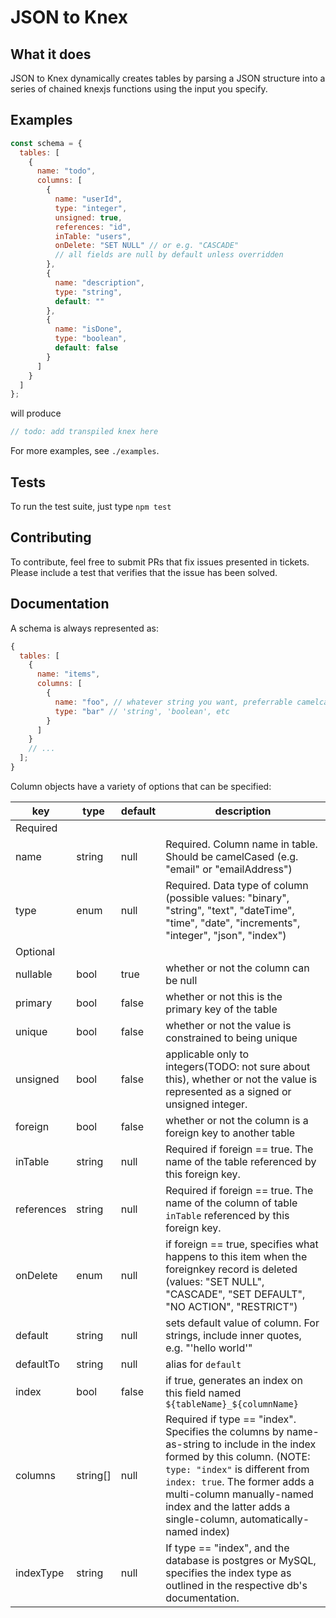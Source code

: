# JSON to Knex

## What it does

JSON to Knex dynamically creates tables by parsing a JSON structure into a series of chained knexjs functions using the input you specify.

## Examples

```js
const schema = {
  tables: [
    {
      name: "todo",
      columns: [
        {
          name: "userId",
          type: "integer",
          unsigned: true,
          references: "id",
          inTable: "users",
          onDelete: "SET NULL" // or e.g. "CASCADE"
          // all fields are null by default unless overridden
        },
        {
          name: "description",
          type: "string",
          default: ""
        },
        {
          name: "isDone",
          type: "boolean",
          default: false
        }
      ]
    }
  ]
};
```

will produce

```js
// todo: add transpiled knex here
```

For more examples, see `./examples`.

## Tests

To run the test suite, just type `npm test`

## Contributing

To contribute, feel free to submit PRs that fix issues presented in tickets. Please include a test that verifies that the issue has been solved.

## Documentation

A schema is always represented as:

```js
{
  tables: [
    {
      name: "items",
      columns: [
        {
          name: "foo", // whatever string you want, preferrable camelcase
          type: "bar" // 'string', 'boolean', etc
        }
      ]
    }
    // ...
  ];
}
```

Column objects have a variety of options that can be specified:

| key        | type     | default | description                                                                                                                                                                                                                                                                                     |
| ---------- | -------- | ------- | ----------------------------------------------------------------------------------------------------------------------------------------------------------------------------------------------------------------------------------------------------------------------------------------------- |
| Required   |          |         |                                                                                                                                                                                                                                                                                                 |
| name       | string   | null    | Required. Column name in table. Should be camelCased (e.g. "email" or "emailAddress")                                                                                                                                                                                                           |
| type       | enum     | null    | Required. Data type of column (possible values: "binary", "string", "text", "dateTime", "time", "date", "increments", "integer", "json", "index")                                                                                                                                               |
| Optional   |          |         |                                                                                                                                                                                                                                                                                                 |
| nullable   | bool     | true    | whether or not the column can be null                                                                                                                                                                                                                                                           |
| primary    | bool     | false   | whether or not this is the primary key of the table                                                                                                                                                                                                                                             |
| unique     | bool     | false   | whether or not the value is constrained to being unique                                                                                                                                                                                                                                         |
| unsigned   | bool     | false   | applicable only to integers(TODO: not sure about this), whether or not the value is represented as a signed or unsigned integer.                                                                                                                                                                |
| foreign    | bool     | false   | whether or not the column is a foreign key to another table                                                                                                                                                                                                                                     |
| inTable    | string   | null    | Required if foreign == true. The name of the table referenced by this foreign key.                                                                                                                                                                                                              |
| references | string   | null    | Required if foreign == true. The name of the column of table `inTable` referenced by this foreign key.                                                                                                                                                                                          |
| onDelete   | enum     | null    | if foreign == true, specifies what happens to this item when the foreignkey record is deleted (values: "SET NULL", "CASCADE", "SET DEFAULT", "NO ACTION", "RESTRICT")                                                                                                                           |
| default    | string   | null    | sets default value of column. For strings, include inner quotes, e.g. "'hello world'"                                                                                                                                                                                                           |
| defaultTo  | string   | null    | alias for `default`                                                                                                                                                                                                                                                                             |
| index      | bool     | false   | if true, generates an index on this field named `${tableName}_${columnName}`                                                                                                                                                                                                                    |
| columns    | string[] | null    | Required if type == "index". Specifies the columns by name-as-string to include in the index formed by this column. (NOTE: `type: "index"` is different from `index: true`. The former adds a multi-column manually-named index and the latter adds a single-column, automatically-named index) |
| indexType  | string   | null    | If type == "index", and the database is postgres or MySQL, specifies the index type as outlined in the respective db's documentation.                                                                                                                                                           |
